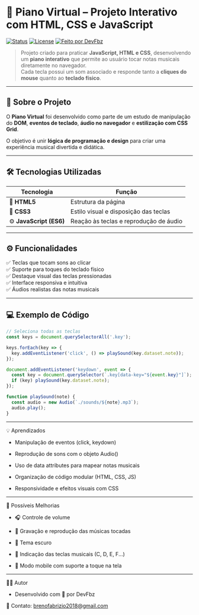 # 🎹 Piano Virtual – Projeto Interativo com HTML, CSS e JavaScript

[![Status](https://img.shields.io/badge/status-concluído-brightgreen)]()
[![License](https://img.shields.io/badge/license-MIT-blue)](./LICENSE)
[![Feito por DevFbz](https://img.shields.io/badge/feito%20por-DevFbz-8A2BE2)](https://github.com/DevFbz)

> Projeto criado para praticar **JavaScript, HTML e CSS**, desenvolvendo um **piano interativo** que permite ao usuário tocar notas musicais diretamente no navegador.  
> Cada tecla possui um som associado e responde tanto a **cliques do mouse** quanto ao **teclado físico**.

---

## 🧠 Sobre o Projeto

O **Piano Virtual** foi desenvolvido como parte de um estudo de manipulação do **DOM**, **eventos de teclado**, **áudio no navegador** e **estilização com CSS Grid**.

O objetivo é unir **lógica de programação e design** para criar uma experiência musical divertida e didática.

---

## 🛠️ Tecnologias Utilizadas

| Tecnologia | Função |
|-------------|---------|
| 🧩 **HTML5** | Estrutura da página |
| 🎨 **CSS3** | Estilo visual e disposição das teclas |
| ⚙️ **JavaScript (ES6)** | Reação às teclas e reprodução de áudio |

---

## ⚙️ Funcionalidades

✅ Teclas que tocam sons ao clicar  
✅ Suporte para toques do teclado físico  
✅ Destaque visual das teclas pressionadas  
✅ Interface responsiva e intuitiva  
✅ Áudios realistas das notas musicais  

---

## 💻 Exemplo de Código

```javascript
// Seleciona todas as teclas
const keys = document.querySelectorAll('.key');

keys.forEach(key => {
  key.addEventListener('click', () => playSound(key.dataset.note));
});

document.addEventListener('keydown', event => {
  const key = document.querySelector(`.key[data-key="${event.key}"]`);
  if (key) playSound(key.dataset.note);
});

function playSound(note) {
  const audio = new Audio(`./sounds/${note}.mp3`);
  audio.play();
}
```
---

💡 Aprendizados

  - Manipulação de eventos (click, keydown)

  - Reprodução de sons com o objeto Audio()

  - Uso de data attributes para mapear notas musicais

  - Organização de código modular (HTML, CSS, JS)

  - Responsividade e efeitos visuais com CSS

---

🔮 Possíveis Melhorias

  - 🎧 Controle de volume

  - 🎵 Gravação e reprodução das músicas tocadas

  - 🌙 Tema escuro

  - 🎼 Indicação das teclas musicais (C, D, E, F...)

  - 📱 Modo mobile com suporte a toque na tela

---

👨‍💻 Autor

  - Desenvolvido com 💜 por DevFbz

📧 Contato: brenofabrizio2018@gmail.com



